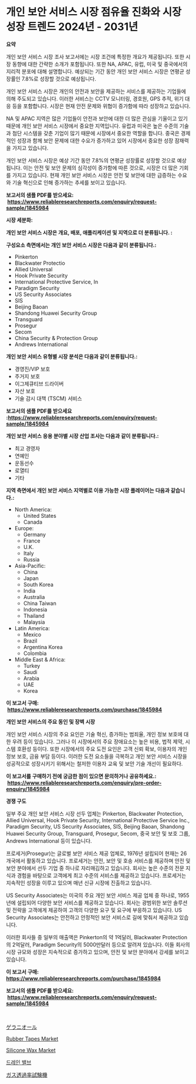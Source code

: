 <p><h1>개인 보안 서비스 시장 점유율 진화와 시장 성장 트렌드 2024년 - 2031년</h1></p><p><strong>요약</strong></p>
<p><p>개인 보안 서비스 시장 조사 보고서에는 시장 조건에 특정한 개요가 제공됩니다. 또한 시장 동향에 대한 간략한 소개가 포함됩니다. 또한 NA, APAC, 유럽, 미국 및 중국에서의 지리적 분포에 대해 설명합니다. 예상되는 기간 동안 개인 보안 서비스 시장은 연평균 성장률인 7.8%로 성장할 것으로 예상됩니다.</p><p>개인 보안 서비스 시장은 개인의 안전과 보안을 제공하는 서비스를 제공하는 기업들에 의해 주도되고 있습니다. 이러한 서비스는 CCTV 모니터링, 경호원, GPS 추적, 위기 대응 등을 포함합니다. 시장은 현재 안전 문제와 위협이 증가함에 따라 성장하고 있습니다.</p><p>NA 및 APAC 지역은 많은 기업들이 안전과 보안에 대한 더 많은 관심을 기울이고 있기 때문에 개인 보안 서비스 시장에서 중요한 지역입니다. 유럽과 미국은 높은 수준의 기술과 첨단 시스템을 갖춘 기업이 많기 때문에 시장에서 중요한 역할을 합니다. 중국은 경제적인 성장과 함께 보안 문제에 대한 수요가 증가하고 있어 시장에서 중요한 성장 잠재력을 가지고 있습니다.</p><p>개인 보안 서비스 시장은 예상 기간 동안 7.8%의 연평균 성장률로 성장할 것으로 예상됩니다. 이는 안전 및 보안 문제의 심각성이 증가함에 따른 것으로, 시장은 더 많은 기회를 가지고 있습니다. 현재 개인 보안 서비스 시장은 안전 및 보안에 대한 급증하는 수요와 기술 혁신으로 인해 증가하는 추세를 보이고 있습니다.</p></p>
<p><strong>보고서의 샘플 PDF를 받으세요: &nbsp;<a href="https://www.reliableresearchreports.com/enquiry/request-sample/1845984">https://www.reliableresearchreports.com/enquiry/request-sample/1845984</a></strong></p>
<p><strong>시장 세분화:</strong></p>
<p><strong> 개인 보안 서비스 시장은 개요, 배포, 애플리케이션 및 지역으로 더 분류됩니다. :</strong></p>
<p><strong>구성요소 측면에서는 개인 보안 서비스 시장은 다음과 같이 분류됩니다.:</strong></p>
<p><ul><li>Pinkerton</li><li>Blackwater Protectio</li><li>Allied Universal</li><li>Hook Private Security</li><li>International Protective Service, In</li><li>Paradigm Security</li><li>US Security Associates</li><li>SIS</li><li>Beijing Baoan</li><li>Shandong Huawei Security Group</li><li>Transguard</li><li>Prosegur</li><li>Secom</li><li>China Security & Protection Group</li><li>Andrews International</li></ul></p>
<p><strong> 개인 보안 서비스 유형별 시장 분석은 다음과 같이 분류됩니다.:</strong></p>
<p><ul><li>경영진/VIP 보호</li><li>주거지 보호</li><li>이그제큐티브 드라이버</li><li>자산 보호</li><li>기술 감시 대책 (TSCM) 서비스</li></ul></p>
<p><strong>보고서의 샘플 PDF를 받으세요 :<a href="https://www.reliableresearchreports.com/enquiry/request-sample/1845984">https://www.reliableresearchreports.com/enquiry/request-sample/1845984</a></strong></p>
<p><strong> 개인 보안 서비스 응용 분야별 시장 산업 조사는 다음과 같이 분류됩니다.:</strong></p>
<p><ul><li>최고 경영자</li><li>연예인</li><li>운동선수</li><li>로열티</li><li>기타</li></ul></p>
<p><strong>지역 측면에서 개인 보안 서비스 지역별로 이용 가능한 시장 플레이어는 다음과 같습니다.:</strong></p>
<p><ul>
    <li>
        North America:
        <ul>
            <li>United States</li>
            <li>Canada</li>
        </ul>
    </li>
    <li>
        Europe:
        <ul>
            <li>Germany</li>
            <li>France</li>
            <li>U.K.</li>
            <li>Italy</li>
            <li>Russia</li>
        </ul>
    </li>
    <li>
        Asia-Pacific:
        <ul>
            <li>China</li>
            <li>Japan</li>
            <li>South Korea</li>
            <li>India</li>
            <li>Australia</li>
            <li>China Taiwan</li>
            <li>Indonesia</li>
            <li>Thailand</li>
            <li>Malaysia</li>
        </ul>
    </li>
    <li>
        Latin America:
        <ul>
            <li>Mexico</li>
            <li>Brazil</li>
            <li>Argentina Korea</li>
            <li>Colombia</li>
        </ul>
    </li>
    <li>
        Middle East & Africa:
        <ul>
            <li>Turkey</li>
            <li>Saudi</li>
            <li>Arabia</li>
            <li>UAE</li>
            <li>Korea</li>
        </ul>
    </li>
    </ul></p>
<p><strong>이 보고서 구매: &nbsp;<a href="https://www.reliableresearchreports.com/purchase/1845984">https://www.reliableresearchreports.com/purchase/1845984</a></strong></p>
<p><strong>개인 보안 서비스의 주요 동인 및 장벽 시장</strong></p>
<p><p>개인 보안 서비스 시장의 주요 요인은 기술 혁신, 증가하는 범죄율, 개인 정보 보호에 대한 우려 등이 있습니다. 그러나 이 시장에서의 주요 장애요소는 높은 비용, 법적 제약, 시스템 호환성 등이다. 또한 시장에서의 주요 도전 요인은 고객 신뢰 확보, 이용자의 개인 정보 보호, 금융 부담 등이다. 이러한 도전 요소들을 극복하고 개인 보안 서비스 시장을 성공적으로 성장시키기 위해서는 철저한 이용자 교육 및 보안 기술 개선이 필요하다.</p></p>
<p><strong>이 보고서를 구매하기 전에 궁금한 점이 있으면 문의하거나 공유하세요.: &nbsp;<a href="https://www.reliableresearchreports.com/enquiry/pre-order-enquiry/1845984">https://www.reliableresearchreports.com/enquiry/pre-order-enquiry/1845984</a></strong></p>
<p><strong>경쟁 구도</strong></p>
<p><p>일부 주요 개인 보안 서비스 시장 선두 업체는 Pinkerton, Blackwater Protection, Allied Universal, Hook Private Security, International Protective Service Inc., Paradigm Security, US Security Associates, SIS, Beijing Baoan, Shandong Huawei Security Group, Transguard, Prosegur, Secom, 중국 보안 및 보호 그룹, Andrews International 등이 있습니다.</p><p>프로세거(Prosegur)는 글로벌 보안 서비스 제공 업체로, 1976년 설립되어 현재는 26개국에서 활동하고 있습니다. 프로세거는 안전, 보안 및 호송 서비스를 제공하며 안전 및 보안 분야에서 선두 기업 중 하나로 자리매김하고 있습니다. 회사는 높은 수준의 전문 지식과 경험을 바탕으로 고객에게 최고 수준의 서비스를 제공하고 있습니다. 프로세거는 지속적인 성장을 이루고 있으며 매년 신규 시장에 진출하고 있습니다.</p><p>US Security Associates는 미국의 주요 개인 보안 서비스 제공 업체 중 하나로, 1955년에 설립되어 다양한 보안 서비스를 제공하고 있습니다. 회사는 광범위한 보안 솔루션 및 전략을 고객에게 제공하여 고객의 다양한 요구 및 요구에 부응하고 있습니다. US Security Associates는 안전하고 안정적인 보안 서비스로 길에 맞춰서 제공하고 있습니다.</p><p>이러한 회사들 중 일부의 매출액은 Pinkerton의 약 1억달러, Blackwater Protection의 2억달러, Paradigm Security의 5000만달러 등으로 알려져 있습니다. 이들 회사의 시장 규모와 성장은 지속적으로 증가하고 있으며, 안전 및 보안 분야에서 강세를 보이고 있습니다.</p></p>
<p><strong>이 보고서 구매: &nbsp; <a href="https://www.reliableresearchreports.com/purchase/1845984">https://www.reliableresearchreports.com/purchase/1845984</a></strong></p>
<p><strong>보고서의 샘플 PDF를 받으세요: &nbsp;<a href="https://www.reliableresearchreports.com/enquiry/request-sample/1845984">https://www.reliableresearchreports.com/enquiry/request-sample/1845984</a></strong><strong></strong></p>
<p>&nbsp;</p>
<p><p><a href="https://github.com/bevdtkn4419963/Market-Research-Report-List-1/blob/main/2673541190922.md">ゲラニオール</a></p><p><a href="https://github.com/NorbertYates/Market-Research-Report-List-4/blob/main/rubber-tapes-market.md">Rubber Tapes Market</a></p><p><a href="https://github.com/prosalinda88/Market-Research-Report-List-3/blob/main/silicone-wax-market.md">Silicone Wax Market</a></p><p><a href="https://github.com/jntpkh496620/Market-Research-Report-List-1/blob/main/2997090190766.md">드레인 밸브</a></p><p><a href="https://github.com/lababdou/Market-Research-Report-List-2/blob/main/4335951190921.md">ガス透過率試験機</a></p></p>